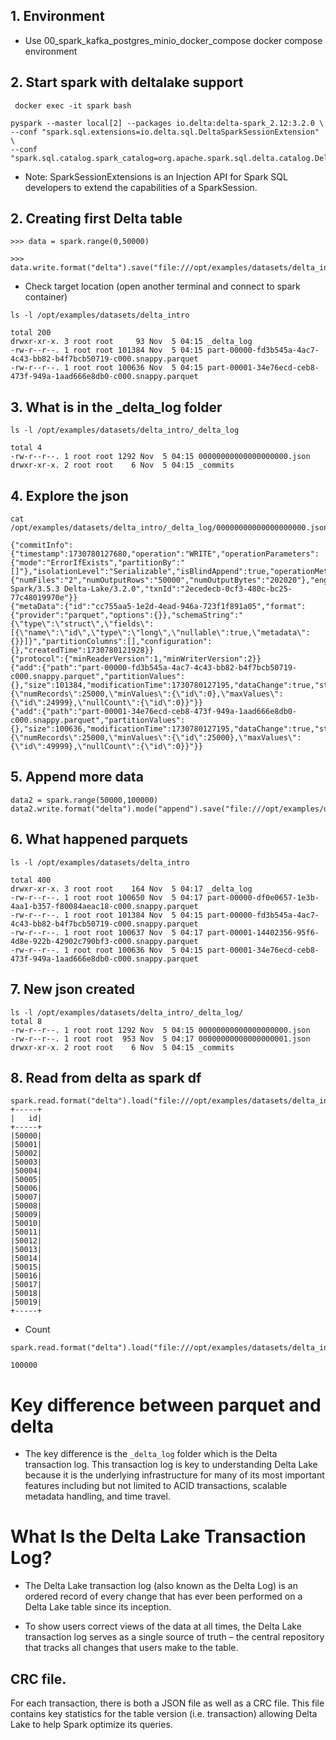 
## 1. Environment
- Use 00_spark_kafka_postgres_minio_docker_compose docker compose environment

## 2. Start spark with deltalake support 
``` 
 docker exec -it spark bash
 
pyspark --master local[2] --packages io.delta:delta-spark_2.12:3.2.0 \
--conf "spark.sql.extensions=io.delta.sql.DeltaSparkSessionExtension" \
--conf "spark.sql.catalog.spark_catalog=org.apache.spark.sql.delta.catalog.DeltaCatalog"
```
- Note: SparkSessionExtensions is an Injection API for Spark SQL developers to extend the capabilities of a SparkSession.
## 2. Creating first Delta table
```
>>> data = spark.range(0,50000)

>>> data.write.format("delta").save("file:///opt/examples/datasets/delta_intro")
```

- Check target location (open another terminal and connect to spark container)
```
ls -l /opt/examples/datasets/delta_intro

total 200
drwxr-xr-x. 3 root root     93 Nov  5 04:15 _delta_log
-rw-r--r--. 1 root root 101384 Nov  5 04:15 part-00000-fd3b545a-4ac7-4c43-bb82-b4f7bcb50719-c000.snappy.parquet
-rw-r--r--. 1 root root 100636 Nov  5 04:15 part-00001-34e76ecd-ceb8-473f-949a-1aad666e8db0-c000.snappy.parquet
```

## 3. What is in the _delta_log folder
```
ls -l /opt/examples/datasets/delta_intro/_delta_log

total 4
-rw-r--r--. 1 root root 1292 Nov  5 04:15 00000000000000000000.json
drwxr-xr-x. 2 root root    6 Nov  5 04:15 _commits
```

## 4. Explore the json 
```
cat /opt/examples/datasets/delta_intro/_delta_log/00000000000000000000.json

{"commitInfo":{"timestamp":1730780127680,"operation":"WRITE","operationParameters":{"mode":"ErrorIfExists","partitionBy":"[]"},"isolationLevel":"Serializable","isBlindAppend":true,"operationMetrics":{"numFiles":"2","numOutputRows":"50000","numOutputBytes":"202020"},"engineInfo":"Apache-Spark/3.5.3 Delta-Lake/3.2.0","txnId":"2ecedecb-0cf3-480c-bc25-77c48019970e"}}
{"metaData":{"id":"cc755aa5-1e2d-4ead-946a-723f1f891a05","format":{"provider":"parquet","options":{}},"schemaString":"{\"type\":\"struct\",\"fields\":[{\"name\":\"id\",\"type\":\"long\",\"nullable\":true,\"metadata\":{}}]}","partitionColumns":[],"configuration":{},"createdTime":1730780121928}}
{"protocol":{"minReaderVersion":1,"minWriterVersion":2}}
{"add":{"path":"part-00000-fd3b545a-4ac7-4c43-bb82-b4f7bcb50719-c000.snappy.parquet","partitionValues":{},"size":101384,"modificationTime":1730780127195,"dataChange":true,"stats":"{\"numRecords\":25000,\"minValues\":{\"id\":0},\"maxValues\":{\"id\":24999},\"nullCount\":{\"id\":0}}"}}
{"add":{"path":"part-00001-34e76ecd-ceb8-473f-949a-1aad666e8db0-c000.snappy.parquet","partitionValues":{},"size":100636,"modificationTime":1730780127195,"dataChange":true,"stats":"{\"numRecords\":25000,\"minValues\":{\"id\":25000},\"maxValues\":{\"id\":49999},\"nullCount\":{\"id\":0}}"}}
```

## 5. Append more data 
```
data2 = spark.range(50000,100000)
data2.write.format("delta").mode("append").save("file:///opt/examples/datasets/delta_intro")
```

## 6. What happened parquets 
```
ls -l /opt/examples/datasets/delta_intro

total 400
drwxr-xr-x. 3 root root    164 Nov  5 04:17 _delta_log
-rw-r--r--. 1 root root 100650 Nov  5 04:17 part-00000-df0e0657-1e3b-4aa1-b357-f80084aeac18-c000.snappy.parquet
-rw-r--r--. 1 root root 101384 Nov  5 04:15 part-00000-fd3b545a-4ac7-4c43-bb82-b4f7bcb50719-c000.snappy.parquet
-rw-r--r--. 1 root root 100637 Nov  5 04:17 part-00001-14402356-95f6-4d8e-922b-42902c790bf3-c000.snappy.parquet
-rw-r--r--. 1 root root 100636 Nov  5 04:15 part-00001-34e76ecd-ceb8-473f-949a-1aad666e8db0-c000.snappy.parquet
```

## 7. New json created 
```
ls -l /opt/examples/datasets/delta_intro/_delta_log/
total 8
-rw-r--r--. 1 root root 1292 Nov  5 04:15 00000000000000000000.json
-rw-r--r--. 1 root root  953 Nov  5 04:17 00000000000000000001.json
drwxr-xr-x. 2 root root    6 Nov  5 04:15 _commits
```


## 8. Read from delta as spark df
```
spark.read.format("delta").load("file:///opt/examples/datasets/delta_intro").show()
+-----+
|   id|
+-----+
|50000|
|50001|
|50002|
|50003|
|50004|
|50005|
|50006|
|50007|
|50008|
|50009|
|50010|
|50011|
|50012|
|50013|
|50014|
|50015|
|50016|
|50017|
|50018|
|50019|
+-----+

```
- Count
```commandline
spark.read.format("delta").load("file:///opt/examples/datasets/delta_intro").count()

100000
```

# Key difference between parquet and delta 
- The key difference is the `_delta_log` folder which is the Delta transaction log. This
transaction log is key to understanding Delta Lake because it is the underlying infrastructure
for many of its most important features including but not limited to ACID
transactions, scalable metadata handling, and time travel.

# What Is the Delta Lake Transaction Log?
- The Delta Lake transaction log (also known as the Delta Log) is an ordered record of
every change that has ever been performed on a Delta Lake table since its inception.

- To show users correct
views of the data at all times, the Delta Lake transaction log serves as a single
source of truth – the central repository that tracks all changes that users make to the
table.

## CRC file. 
For each transaction, there is both a JSON file as well as a CRC file. This file
contains key statistics for the table version (i.e. transaction) allowing Delta Lake to
help Spark optimize its queries.
























